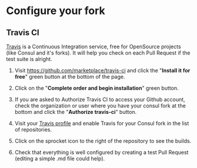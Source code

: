 # Configure your fork

## Travis CI

[Travis](https://travis-ci.org/) is a Continuous Integration service, free for OpenSource projects (like Consul and it's forks). It will help you check on each Pull Request if the test suite is alright.

1. Visit <https://github.com/marketplace/travis-ci> and click the "**Install it for free**" green button at the bottom of the page.

2. Click on the "**Complete order and begin installation**" green button.

3. If you are asked to Authorize Travis CI to access your Github account, check the organization or user where you have your consul fork at the bottom and click the "**Authorize travis-ci**" button.

4. Visit your [Travis profile](https://travis-ci.org/profile/) and enable Travis for your Consul fork in the list of repositories.

5. Click on the sprocket icon to the right of the repository to see the builds.

6. Check that everything is well configured by creating a test Pull Request (editing a simple .md file could help).
